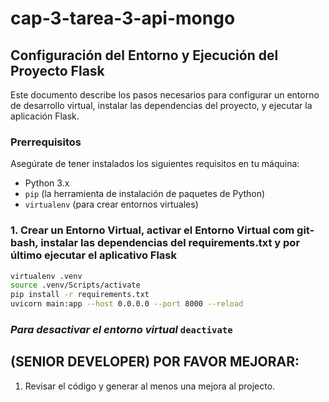 # cap-3-tarea-3-api-mongo

## Configuración del Entorno y Ejecución del Proyecto Flask

Este documento describe los pasos necesarios para configurar un entorno de desarrollo virtual, instalar las dependencias del proyecto, y ejecutar la aplicación Flask.

### Prerrequisitos

Asegúrate de tener instalados los siguientes requisitos en tu máquina:

- Python 3.x
- `pip` (la herramienta de instalación de paquetes de Python)
- `virtualenv` (para crear entornos virtuales)

### 1. Crear un Entorno Virtual, activar el Entorno Virtual com git-bash, instalar las dependencias del requirements.txt y por último ejecutar el aplicativo Flask

```bash
virtualenv .venv
source .venv/Scripts/activate
pip install -r requirements.txt
uvicorn main:app --host 0.0.0.0 --port 8000 --reload
```

### *Para desactivar el entorno virtual* `deactivate`

## (SENIOR DEVELOPER) POR FAVOR MEJORAR: 

1. Revisar el código y generar al menos una mejora al projecto. 

